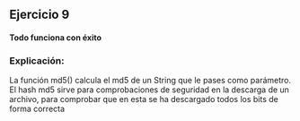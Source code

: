 ## Ejercicio 9
#### Todo funciona con éxito
### Explicación:

La función md5() calcula el md5 de un String que le pases como parámetro. El hash md5 sirve para
comprobaciones de seguridad en la descarga de un archivo, para comprobar que en esta se ha descargado
todos los bits de forma correcta
